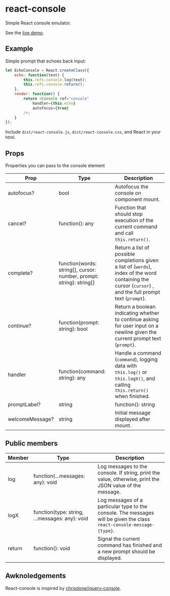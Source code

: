 # react-console
Simple React console emulator.

See the [live demo](https://autochthe.github.io/react-console/).

## Example

Simple prompt that echoes back input:

```javascript
let EchoConsole = React.createClass({
	echo: function(text) {
		this.refs.console.log(text);
		this.refs.console.return();
	},
	render: function() {
		return <Console ref="console"
			handler={this.echo}
			autofocus={true}
		/>;
	}
});
```

Include `dist/react-console.js`, `dist/react-console.css`, and React in your html.



## Props

Properties you can pass to the console element

| Prop				| Type																	| Description
| ----				| ----																	| ----
| autofocus?		| bool																	| Autofocus the console on component mount.
| cancel?			| function(): any														| Function that should stop execution of the current command and call `this.return()`.
| complete?			| function(words: string[], cursor: number, prompt: string): string[]	| Return a list of possible completions given a list of (`words`), index of the word containing the cursor (`cursor`) , and the full prompt text (`prompt`).
| continue?			| function(prompt: string): bool										| Return a boolean indicating whether to continue asking for user input on a newline given the current prompt text (`prompt`).
| handler			| function(command: string): any										| Handle a command (`command`), logging data with `this.log()` or `this.logX()`, and calling `this.return()` when finished.
| promptLabel?		| string | function(): string											| String displayed to prompt user for input.
| welcomeMessage?	| string																| Initial message displayed after mount.

## Public members

| Member	| Type												| Description
| ----		| ----												| ----
| log		| function(...messages: any): void					| Log messages to the console. If string, print the value, otherwise, print the JSON value of the message.
| logX		| function(type: string, ...messages: any): void	| Log messages of a particular type to the console. The messages will be given the class `react-console-message-{type}`.
| return	| function(): void									| Signal the current command has finished and a new prompt should be displayed.


## Awknoledgements

React-console is inspired by [chrisdone/jquery-console](https://github.com/chrisdone/jquery-console).
